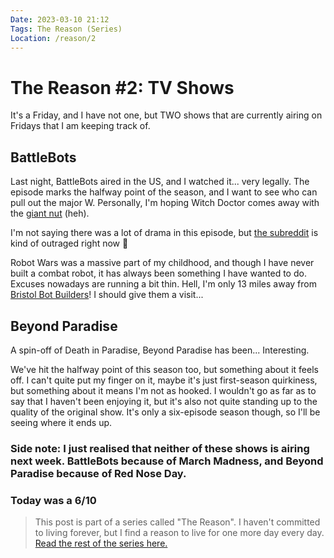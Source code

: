 ```yaml
---
Date: 2023-03-10 21:12
Tags: The Reason (Series)
Location: /reason/2
---
```


# The Reason #2: TV Shows
It's a Friday, and I have not one, but TWO shows that are currently airing on Fridays that I am keeping track of.

## BattleBots
Last night, BattleBots aired in the US, and I watched it... very legally. The episode marks the halfway point of the season, and I want to see who can pull out the major W. Personally, I'm hoping Witch Doctor comes away with the [giant nut](https://www.reddit.com/r/battlebots/comments/tv6chd/season_six_winner_holding_the_giant_nut/) (heh).

I'm not saying there was a lot of drama in this episode, but [the subreddit](https://www.reddit.com/r/battlebots/) is kind of outraged right now 😬

Robot Wars was a massive part of my childhood, and though I have never built a combat robot, it has always been something I have wanted to do. Excuses nowadays are running a bit thin. Hell, I'm only 13 miles away from [Bristol Bot Builders](https://bristolbotbuilders.com/)! I should give them a visit...

## Beyond Paradise
A spin-off of Death in Paradise, Beyond Paradise has been... Interesting.

We've hit the halfway point of this season too, but something about it feels off. I can't quite put my finger on it, maybe it's just first-season quirkiness, but something about it means I'm not as hooked. I wouldn't go as far as to say that I haven't been enjoying it, but it's also not quite standing up to the quality of the original show. It's only a six-episode season though, so I'll be seeing where it ends up.

### Side note: I just realised that neither of these shows is airing next week. BattleBots because of March Madness, and Beyond Paradise because of Red Nose Day.

### Today was a 6/10

>This post is part of a series called "The Reason". I haven't committed to living forever, but I find a reason to live for one more day every day. [Read the rest of the series here.](/tag/the-reason-series)